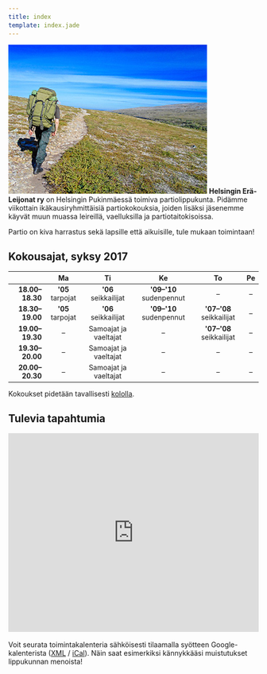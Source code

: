 ```yaml
---
title: index
template: index.jade
---
```


![Vaellus Paistuntureilla](paistunturi.jpg)
**Helsingin Erä-Leijonat ry** on Helsingin Pukinmäessä toimiva partiolippukunta. Pidämme viikottain ikäkausiryhmittäisiä partiokokouksia, joiden lisäksi jäsenemme käyvät muun muassa leireillä, vaelluksilla ja partiotaitokisoissa.

Partio on kiva harrastus sekä lapsille että aikuisille, tule mukaan toimintaan!

## Kokousajat, syksy 2017

|                 | Ma               | Ti                    | Ke                      | To                       | Pe |
|----------------:|:----------------:|:---------------------:|:-----------------------:|:------------------------:|:--:|
| **18.00–18.30** | **'05** tarpojat | **'06** seikkailijat  | **'09–'10** sudenpennut | –                        | –  |
| **18.30–19.00** | **'05** tarpojat | **'06** seikkailijat  | **'09–'10** sudenpennut | **'07–'08** seikkailijat | –  |
| **19.00–19.30** | –                | Samoajat ja vaeltajat | –                       | **'07–'08** seikkailijat | –  |
| **19.30–20.00** | –                | Samoajat ja vaeltajat | –                       | –                        | –  |
| **20.00–20.30** | –                | Samoajat ja vaeltajat | –                       | –                        | –  |

Kokoukset pidetään tavallisesti [kololla](yhteystiedot.html#kolo).

## Tulevia tapahtumia

<iframe src="https://www.google.com/calendar/embed?mode=AGENDA&amp;title=%20&amp;height=400&amp;wkst=2&amp;bgcolor=%23eee&amp;src=uf6h5fqnsaf2fnrs6trs4906rk%40group.calendar.google.com&amp;color=%23B1440E&amp;ctz=Europe%2FHelsinki" width="100%" height="400" frameborder="0" scrolling="no"></iframe>

Voit seurata toimintakalenteria sähköisesti tilaamalla syötteen Google-kalenterista ([XML](https://www.google.com/calendar/feeds/uf6h5fqnsaf2fnrs6trs4906rk%40group.calendar.google.com/public/basic) / [iCal](https://www.google.com/calendar/ical/uf6h5fqnsaf2fnrs6trs4906rk%40group.calendar.google.com/public/basic.ics)). Näin saat esimerkiksi kännykkääsi muistutukset lippukunnan menoista!
